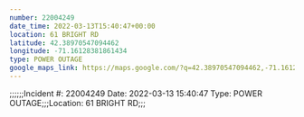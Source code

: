 ```yaml
---
number: 22004249
date_time: 2022-03-13T15:40:47+00:00
location: 61 BRIGHT RD
latitude: 42.38970547094462
longitude: -71.16128381861434
type: POWER OUTAGE
google_maps_link: https://maps.google.com/?q=42.38970547094462,-71.16128381861434
---
```


;;;;;;Incident #: 22004249   Date: 2022-03-13 15:40:47   Type: POWER OUTAGE;;;Location: 61 BRIGHT RD;;;
